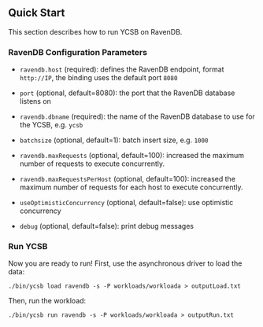 <!--
Copyright (c) 2012 - 2016 YCSB contributors. All rights reserved.

Licensed under the Apache License, Version 2.0 (the "License"); you
may not use this file except in compliance with the License. You
may obtain a copy of the License at

http://www.apache.org/licenses/LICENSE-2.0

Unless required by applicable law or agreed to in writing, software
distributed under the License is distributed on an "AS IS" BASIS,
WITHOUT WARRANTIES OR CONDITIONS OF ANY KIND, either express or
implied. See the License for the specific language governing
permissions and limitations under the License. See accompanying
LICENSE file.
-->

## Quick Start

This section describes how to run YCSB on RavenDB.

###  RavenDB Configuration Parameters

* `ravendb.host` (required): defines the RavenDB endpoint, format `http://IP`, the binding uses the default port `8080`

* `port` (optional, default=8080):  the port that the RavenDB database listens on

* `ravendb.dbname` (required):  the name of the RavenDB database to use for the YCSB, e.g. `ycsb`

* `batchsize` (optional, default=1):  batch insert size, e.g. `1000`
* `ravendb.maxRequests` (optional, default=100):  increased the maximum number of requests to execute concurrently.
* `ravendb.maxRequestsPerHost` (optional, default=100):  increased the maximum number of requests for each host to execute concurrently. 
* `useOptimisticConcurrency` (optional, default=false):  use optimistic concurrency

* `debug` (optional, default=false):  print debug messages

### Run YCSB

Now you are ready to run! First, use the asynchronous driver to load the data:

    ./bin/ycsb load ravendb -s -P workloads/workloada > outputLoad.txt

Then, run the workload:

    ./bin/ycsb run ravendb -s -P workloads/workloada > outputRun.txt